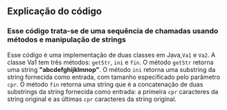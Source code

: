 ## Explicação do código ##

### Esse código trata-se de uma sequência de chamadas usando métodos e manipulação de strings ###


Esse código é uma implementação de duas classes em Java,`Va1` e `Va2`. A classe Va1 tem três métodos: `getStr`, `ini` e `fin`. O método `getStr` retorna uma string **"abcdefghijklmnop"**. O método `ini` retorna uma substring da string fornecida como entrada, com tamanho especificado pelo parâmetro `cpr`. O método `fin` retorna uma string que é a concatenação de duas substrings da string fornecida como entrada: a primeira `cpr` caracteres da string original e as últimas `cpr` caracteres da string original.
